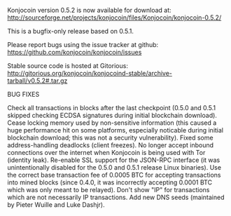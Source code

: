 Konjocoin version 0.5.2 is now available for download at:
http://sourceforge.net/projects/konjocoin/files/Konjocoin/konjocoin-0.5.2/

This is a bugfix-only release based on 0.5.1.

Please report bugs using the issue tracker at github:
https://github.com/konjocoin/konjocoin/issues

Stable source code is hosted at Gitorious:
http://gitorious.org/konjocoin/konjocoind-stable/archive-tarball/v0.5.2#.tar.gz

BUG FIXES

Check all transactions in blocks after the last checkpoint (0.5.0 and 0.5.1 skipped checking ECDSA signatures during initial blockchain download).
Cease locking memory used by non-sensitive information (this caused a huge performance hit on some platforms, especially noticable during initial blockchain download; this was
not a security vulnerability).
Fixed some address-handling deadlocks (client freezes).
No longer accept inbound connections over the internet when Konjocoin is being used with Tor (identity leak).
Re-enable SSL support for the JSON-RPC interface (it was unintentionally disabled for the 0.5.0 and 0.5.1 release Linux binaries).
Use the correct base transaction fee of 0.0005 BTC for accepting transactions into mined blocks (since 0.4.0, it was incorrectly accepting 0.0001 BTC which was only meant to be relayed).
Don't show "IP" for transactions which are not necessarily IP transactions.
Add new DNS seeds (maintained by Pieter Wuille and Luke Dashjr).
